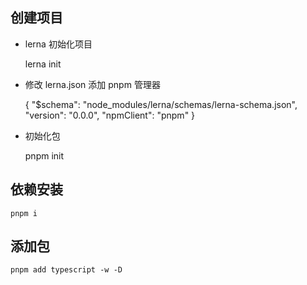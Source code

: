 ## 创建项目

- lerna 初始化项目

    lerna init

- 修改 lerna.json 添加 pnpm 管理器

    {
    "$schema": "node_modules/lerna/schemas/lerna-schema.json",
    "version": "0.0.0",
    "npmClient": "pnpm"
    }

- 初始化包

    pnpm init

## 依赖安装

    pnpm i

## 添加包

    pnpm add typescript -w -D